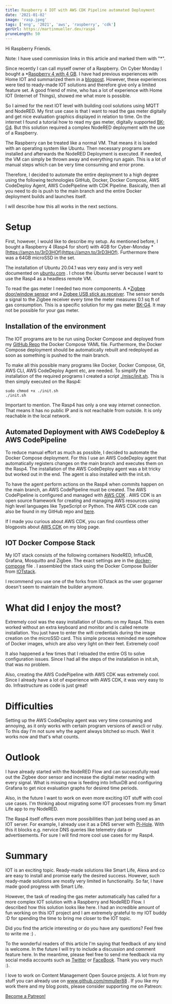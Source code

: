 ```yaml
---
title: Raspberry 4 IOT with AWS CDK Pipeline automated Deployment
date: '2021-01-02'
image: 'rasp.jpeg'
tags: ['eng', '2021', 'aws', 'raspberry', 'cdk']
gerUrl: https://martinmueller.dev/rasp4
pruneLength: 50
---
```


Hi Raspberry Friends.

Note: I have used commission links in this article and marked them with "*".

Since recently I can call myself owner of a Raspberry. On Cyber Monday I bought a *[Raspberry 4 with 4 GB](https://amzn.to/3rD3HOf). I have had previous experiences with Home IOT and summarized them in a [blogpost](https://martinmueller.dev/smart-home). However, these experiences were tied to ready-made IOT solutions and therefore give only a limited feature set. A good friend of mine, who has a lot of experience with Home IOT (Internet of Things), showed me what more is possible.

So I aimed for the next IOT level with building cool solutions using MQTT and NodeRED. My first use case is that I want to read the gas meter digitally and get nice evaluation graphics displayed in relation to time. On the internet I found a tutorial how to read my gas meter, digitally supported [BK-G4](https://forum.iobroker.net/topic/27960/gasz%C3%A4hler-bk-g4-auslesen-mit-zigbee-fensterkontakt). But this solution required a complex NodeRED deployment with the use of a Raspberry.

The Raspberry can be treated like a normal VM. That means it is loaded with an operating system like Ubuntu. Then necessary programs are installed and afterwards the NodeRED Deployment is executed. If needed, the VM can simply be thrown away and everything run again. This is a lot of manual steps which can be very time consuming and error prone.

Therefore, I decided to automate the entire deployment to a high degree using the following technologies GitHub, Docker, Docker Compose, AWS CodeDeploy Agent, AWS CodePipeline with CDK Pipeline. Basically, then all you need to do is push to the main branch and the entire Docker deployment builds and launches itself.

I will describe how this all works in the next sections.

# Setup

First, however, I would like to describe my setup. As mentioned before, I bought a Raspberry 4 (Rasp4 for short) with 4GB for Cyber-Monday *[https://amzn.to/3rD3HOf](https://amzn.to/3rD3HOf). Furthermore there was a 64GB microSSD in the set.

The installation of Ubuntu 20.04.1 was very easy and is very well documented on [ubuntu.com](https://ubuntu.com/download/raspberry-pi) . I chose the Ubuntu server because I want to use the Rasp4 as a headless remote VM.

To read the gas meter I needed two more components. A *[Zigbee door/window sensor](https://amzn.to/37Vsm8S) and a [Zigbee USB stick as receiver](https://amzn.to/3hrc7nd). The sensor sends a signal to the Zigbee receiver every time the meter measures 0.1 sq ft of gas consumption. This is a specific solution for my gas meter [BK-G4](https://forum.iobroker.net/topic/27960/gasz%C3%A4hler-bk-g4-auslesen-mit-zigbee-fensterkontakt). It may not be possible for your gas meter.

## Installation of the environment

The IOT programs are to be run using Docker Compose and deployed from my [GitHub Repo](https://github.com/mmuller88/rasp4) the Docker Compose YAML file. Furthermore, the Docker Compose deployment should be automatically rebuilt and redeployed as soon as something is pushed to the main branch.

To make all this possible many programs like Docker, Docker Compose, Git, AWS CLI, AWS CodeDeploy Agent etc, are needed. To simplify the installation of the required programs I created a script [./misc/init.sh](https://github.com/mmuller88/rasp4/blob/master/misc/init.sh). This is then simply executed on the Rasp4:

```
sudo chmod +x ./init.sh
./init.sh
```

Important to mention. The Rasp4 has only a one way internet connection. That means it has no public IP and is not reachable from outside. It is only reachable in the local network.

## Automated Deployment with AWS CodeDeploy & AWS CodePipeline

To reduce manual effort as much as possible, I decided to automate the Docker Compose deployment. For this I use an AWS CodeDeploy agent that automatically registers changes on the main branch and executes them on the Rasp4. The installation of the AWS CodeDeploy agent was a bit tricky but worked out in the end. The agent is also installed with the init.sh.

To have the agent perform actions on the Rasp4 when commits happen on the main branch, an AWS CodePipeline must be created. The AWS CodePipeline is configured and managed with [AWS CDK](https://github.com/aws/aws-cdk) . AWS CDK is an open source framework for creating and managing AWS resources using high level languages like TypeScript or Python. The AWS CDK code can also be found in my GitHub repo and [here](https://github.com/mmuller88/rasp4/blob/master/src).

If I made you curious about AWS CDK, you can find countless other blogposts about [AWS CDK](https://martinmueller.dev/tags/cdk) on my blog page.

## IOT Docker Compose Stack

My IOT stack consists of the following containers NodeRED, InfluxDB, Grafana, Mosquitto and Zigbee. The exact settings are in the [docker-compose](https://github.com/mmuller88/rasp4/blob/master/docker-compose.yml) file . I assembled the stack using the Docker Compose Builder from [IOTstack](https://github.com/gcgarner/IOTstack).

I recommend you use one of the forks from IOTstack as the user gcgarner doesn't seem to maintain the builder anymore.

# What did I enjoy the most?

Extremely cool was the easy installation of Ubuntu on my Rasp4. This even worked without an extra keyboard and monitor and is called remote installation. You just have to enter the wifi credentials during the image creation on the microSSD card. This simple process reminded me somehow of Docker images, which are also very light on their feet. Extremely cool!

It also happened a few times that I reloaded the entire OS to solve configuration issues. Since I had all the steps of the installation in init.sh, that was no problem.

Also, creating the AWS CodePipeline with AWS CDK was extremely cool. Since I already have a lot of experience with AWS CDK, it was very easy to do. Infrastructure as code is just great!

# Difficulties

Setting up the AWS CodeDeploy agent was very time consuming and annoying, as it only works with certain program versions of awscli or ruby. To this day I'm not sure why the agent always bitched so much. Well it works now and that's what counts.

# Outlook

I have already started with the NodeRED Flow and can successfully read out the Zigbee door sensor and increase the digital meter reading with every signal. What is missing now is feeding into InfluxDB and configuring Grafana to get nice evaluation graphs for desired time periods.

Also, in the future I want to work on even more exciting IOT stuff with cool use cases. I'm thinking about migrating some IOT processes from my Smart Life app to my NodeRED.

The Rasp4 itself offers even more possibilities than just being used as an IOT server. For example, I already use it as a DNS server with [Pi-Hole](https://github.com/pi-hole/pi-hole). With this it blocks e.g. nervice DNS queries like telemetry data or advertisements. For sure I will find more cool use cases for my Rasp4.

# Summary
IOT is an exciting topic. Ready-made solutions like Smart Life, Alexa and co are easy to install and promise early the desired success. However, such ready-made solutions are mostly very limited in functionality. So far, I have made good progress with Smart Life.

However, the task of reading the gas meter automatically has called for a more complex IOT solution with a Raspberry and NodeRED Flow. I described how this solution looks like here. I had an incredible amount of fun working on this IOT project and I am extremely grateful to my IOT buddy :D for spending the time to bring me closer to the IOT topic.

Did you find the article interesting or do you have any questions? Feel free to write me :) .

To the wonderful readers of this article I'm saying that feedback of any kind is welcome. In the future I will try to include a discussion and comment feature here. In the meantime, please feel free to send me feedback via my social media accounts such as [Twitter](https://twitter.com/MartinMueller_) or [FaceBook](https://www.facebook.com/martin.muller.10485). Thank you very much :).

I love to work on Content Management Open Source projects. A lot from my stuff you can already use on www.github.com/mmuller88 . If you like my work there and my blog posts, please consider supporting me on Patreon:

<a href="https://www.patreon.com/bePatron?u=29010217" data-patreon-widget-type="become-patron-button">Become a Patreon!</a><script async src="https://c6.patreon.com/becomePatronButton.bundle.js"></script>